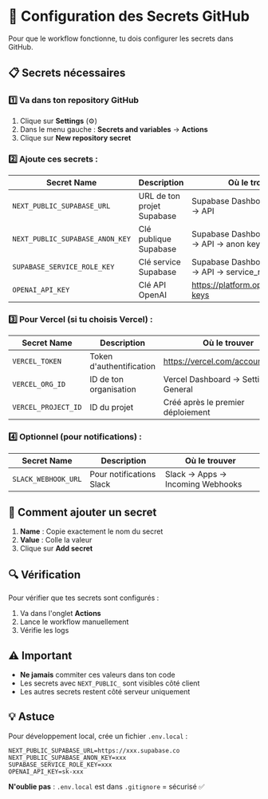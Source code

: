 # 🔐 Configuration des Secrets GitHub

Pour que le workflow fonctionne, tu dois configurer les secrets dans GitHub.

## 📋 Secrets nécessaires

### 1️⃣ Va dans ton repository GitHub
1. Clique sur **Settings** (⚙️)
2. Dans le menu gauche : **Secrets and variables** → **Actions**
3. Clique sur **New repository secret**

### 2️⃣ Ajoute ces secrets :

| Secret Name | Description | Où le trouver |
|------------|-------------|---------------|
| `NEXT_PUBLIC_SUPABASE_URL` | URL de ton projet Supabase | Supabase Dashboard → Settings → API |
| `NEXT_PUBLIC_SUPABASE_ANON_KEY` | Clé publique Supabase | Supabase Dashboard → Settings → API → anon key |
| `SUPABASE_SERVICE_ROLE_KEY` | Clé service Supabase | Supabase Dashboard → Settings → API → service_role key |
| `OPENAI_API_KEY` | Clé API OpenAI | https://platform.openai.com/api-keys |

### 3️⃣ Pour Vercel (si tu choisis Vercel) :

| Secret Name | Description | Où le trouver |
|------------|-------------|---------------|
| `VERCEL_TOKEN` | Token d'authentification | https://vercel.com/account/tokens |
| `VERCEL_ORG_ID` | ID de ton organisation | Vercel Dashboard → Settings → General |
| `VERCEL_PROJECT_ID` | ID du projet | Créé après le premier déploiement |

### 4️⃣ Optionnel (pour notifications) :

| Secret Name | Description | Où le trouver |
|------------|-------------|---------------|
| `SLACK_WEBHOOK_URL` | Pour notifications Slack | Slack → Apps → Incoming Webhooks |

## 🚀 Comment ajouter un secret

1. **Name** : Copie exactement le nom du secret
2. **Value** : Colle la valeur
3. Clique sur **Add secret**

## 🔍 Vérification

Pour vérifier que tes secrets sont configurés :
1. Va dans l'onglet **Actions**
2. Lance le workflow manuellement
3. Vérifie les logs

## ⚠️ Important

- **Ne jamais** commiter ces valeurs dans ton code
- Les secrets avec `NEXT_PUBLIC_` sont visibles côté client
- Les autres secrets restent côté serveur uniquement

## 💡 Astuce

Pour développement local, crée un fichier `.env.local` :
```env
NEXT_PUBLIC_SUPABASE_URL=https://xxx.supabase.co
NEXT_PUBLIC_SUPABASE_ANON_KEY=xxx
SUPABASE_SERVICE_ROLE_KEY=xxx
OPENAI_API_KEY=sk-xxx
```

**N'oublie pas** : `.env.local` est dans `.gitignore` = sécurisé ✅